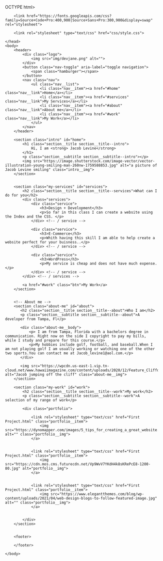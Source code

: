 OCTYPE html>
<html lang="en">
    <head>
        <meta charset="UTF-8">
        <meta name="viewport" content="width=device-width, initial-scale=1.0">
        <title>Jacob Levine Portfolio Website</title> 
        
        <link href="https://fonts.googleapis.com/css?family=Source+Code+Pro:400,900|Source+Sans+Pro:300,900&display=swap" rel="stylesheet">
        
        <link rel="stylesheet" type="text/css" href="css/style.css">

    </head>
    <body>
        <header>
            <div class="logo">
                <img src="img/devjane.png" alt="">
            </div>
            <button class="nav-toggle" aria-label="toggle navigation">
                <span class="hamburger"></span>
            </button>
            <nav class="nav">
                <ul class="nav__list">
                    <li class="nav__item"><a href="#home" class="nav__link">Home</a></li>
                    <li class="nav__item"><a href="#services" class="nav__link">My Services</a></li>
                    <li class="nav__item"><a href="#about" class="nav__link">About me</a></li>
                    <li class="nav__item"><a href="#work" class="nav__link">My Work</a></li>
                </ul>
            </nav>
        </header>
        
        <section class="intro" id="home">
            <h1 class="section__title section__title--intro">
                Hi, I am <strong> Jacob Levine</strong>
            </h1>
            <p class="section__subtitle section__subtitle--intro"></p>
            <img src="https://image.shutterstock.com/image-vector/vector-illustration-young-smiling-man-260nw-1759588853.jpg" alt="a picture of Jacob Levine smiling" class="intro__img">
        </section>
        
        
        <section class="my-services" id="services">
            <h2 class="section__title section__title--services">What can I do for you</h2>
            <div class="services">
                <div class="service">
                    <h3>Design + Development</h3>
                    <p>So far in this class I can create a website using the Index and the CSS. </p>
                </div> <!-- / service -->
                
                <div class="service">
                    <h3>E-Commerce</h3>
                    <p>Whith having this skill I am able to help create a website perfect for your buisness..</p>
                </div> <!-- / service -->
                
                <div class="service">
                    <h3>WordPress</h3>
                    <p>My service is cheap and does not have much expense.</p>
                </div> <!-- / service -->
            </div> <!-- / services -->
            
            <a href="#work" class="btn">My Work</a>
        </section>
        
        
        <!-- About me -->
        <section class="about-me" id="about">
           <h2 class="section__title section__title--about">Who I am</h2>
           <p class="section__subtitle section__subtitle--about">A developer from Tampa, Fl</p>
           
           <div class="about-me__body">
               <p> I am from Tampa, Florida with a bachelors degree in communication. Right now on the side I copyright to pay my bills, while I study and prepare for this course.</p>
               <p>My hobbies include golf, football, and baseball.When I am not playing golf I am usually working or watching one of the other two sports.You can contact me at Jacob_levine1@aol.com.</p>
           </div>
           
           <img src="https://wpcdn.us-east-1.vip.tn-cloud.net/www.hawaiimagazine.com/content/uploads/2020/12/Feature_Cliffdiving_7.jpg" alt="Jacob jumping off the cliff" class="about-me__img">
        </section>
        
        <section class="my-work" id="work">
            <h2 class="section__title section__title--work">My work</h2>
            <p class="section__subtitle section__subtitle--work">A selection of my range of work</p>
            
            <div class="portfolio">
              
                <link rel="stylesheet" type="text/css" href="First Project.html" class="portfolio__item">
                    <img src="https://dynomapper.com/images/5_tips_for_creating_a_great_website.jpg" alt="" class="portfolio__img">
                </a>
                
                
                <link rel="stylesheet" type="text/css" href="First Project.html" class="portfolio__item">
                    <img src="https://cdn.mos.cms.futurecdn.net/Vp9WvV7YKdH4k8sKRePcE8-1200-80.jpg" alt="portfolio__img">
                </a>
                
               
                <link rel="stylesheet" type="text/css" href="First Project.html" class="portfolio__item">
                    <img src="https://www.elegantthemes.com/blog/wp-content/uploads/2021/04/web-design-blogs-to-follow-featured-image.jpg" alt="" class="portfolio__img">
                </a>
                
           
            </div>
        </section>
        
        
        <footer>
           
        </footer>
        
    </body>
</html>
